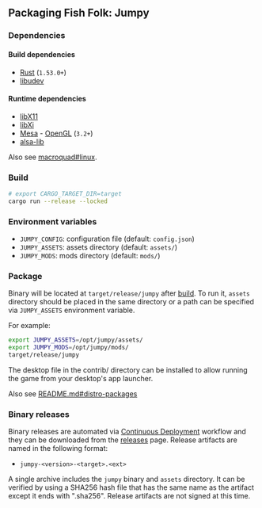 ## Packaging Fish Folk: Jumpy

### Dependencies

#### Build dependencies

- [Rust](https://www.rust-lang.org/tools/install) (`1.53.0+`)
- [libudev](https://www.freedesktop.org/software/systemd/man/libudev.html)

#### Runtime dependencies

- [libX11](https://gitlab.freedesktop.org/xorg/lib/libx11)
- [libXi](https://gitlab.freedesktop.org/xorg/lib/libxi)
- [Mesa](https://www.mesa3d.org/) - [OpenGL](https://www.opengl.org) (`3.2+`)
- [alsa-lib](https://github.com/alsa-project/alsa-lib)

Also see [macroquad#linux](https://github.com/not-fl3/macroquad#linux).

### Build

```sh
# export CARGO_TARGET_DIR=target
cargo run --release --locked
```

### Environment variables

- `JUMPY_CONFIG`: configuration file (default: `config.json`)
- `JUMPY_ASSETS`: assets directory (default: `assets/`)
- `JUMPY_MODS`: mods directory (default: `mods/`)

### Package

Binary will be located at `target/release/jumpy` after [build](#build). To run it, `assets` directory should be placed in the same directory or a path can be specified via `JUMPY_ASSETS` environment variable.

For example:

```sh
export JUMPY_ASSETS=/opt/jumpy/assets/
export JUMPY_MODS=/opt/jumpy/mods/
target/release/jumpy
```

The desktop file in the contrib/ directory can be installed to allow running the game from your desktop's app launcher.

Also see [README.md#distro-packages](./README.md#distro-packages)

### Binary releases

Binary releases are automated via [Continuous Deployment](./.github/workflows/release.yml) workflow and they can be downloaded from the [releases](https://github.com/fishfolks/jumpy/releases) page. Release artifacts are named in the following format:

- `jumpy-<version>-<target>.<ext>`

A single archive includes the `jumpy` binary and `assets` directory. It can be verified by using a SHA256 hash file that has the same name as the artifact except it ends with ".sha256". Release artifacts are not signed at this time.
